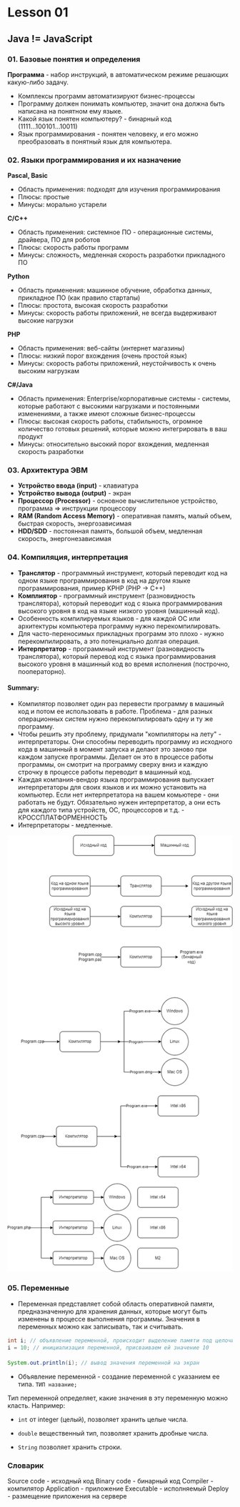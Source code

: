 # Lesson 01
## Java != JavaScript

### 01. Базовые понятия и определения
**Программа** - набор инструкций, в автоматическом режиме решающих какую-либо задачу.

- Комплексы программ автоматизируют бизнес-процессы
- Программу должен понимать компьютер, значит она должна быть написана на понятном ему языке.
- Какой язык понятен компьютеру? - бинарный код (1111...100101...10011)
- Язык программирования - понятен человеку, и его можно преобразовать в понятный язык для компьютера.

### 02. Языки программирования и их назначение
**Pascal, Basic**
- Область применения: подходят для изучения программирования
- Плюсы: простые
- Минусы: морально устарели

**C/C++**
- Область применения: системное ПО - операционные системы, драйвера, ПО для роботов
- Плюсы: скорость работы программ
- Минусы: сложность, медленная скорость разработки прикладного ПО

**Python**
- Область применения: машинное обучение, обработка данных, прикладное ПО (как правило стартапы)
- Плюсы: простота, высокая скорость разработки
- Минусы: скорость работы приложений, не всегда выдерживают высокие нагрузки

**PHP**
- Область применения: веб-сайты (интернет магазины)
- Плюсы: низкий порог вхождения (очень простой язык)
- Минусы: скорость работы приложений, неустойчивость к очень высоким нагрузкам

**C#/Java**
- Область применения: Enterprise/корпоративные системы - системы, которые работают с высокими нагрузками и постоянными изменениями, а также имеют сложные бизнес-процессы
- Плюсы: высокая скорость работы, стабильность, огромное количество готовых решений, которые можно интегрировать в ваш продукт
- Минусы: относительно высокий порог вхождения, медленная скорость разработки

### 03. Архитектура ЭВМ
- **Устройство ввода (input)** - клавиатура
- **Устройство вывода (output)** - экран
- **Процессор (Processor)** - основное вычислительное устройство, программа => инструкции процессору
- **RAM (Random Access Memory)** - оперативная память, малый объем, быстрая скорость, энергозависимая
- **HDD/SDD** - постоянная память, большой объем, медленная скорость, энергонезависимая

### 04. Компиляция, интерпретация
- **Транслятор** - программный инструмент, который переводит код на одном языке программирования в код на другом языке программирования, пример KPHP (PHP -> C++)
- **Комплиятор** - программный инструмент (разновидность транслятора), который переводит код с языка программирования высокого уровня в код на языке низкого уровня (машинный код).
- Особенность компилируемых языков - для каждой ОС или архитектуры компьютера программу нужно перекомпилировать.
- Для часто-переносимых прикладных программ это плохо - нужно перекомпилировать, а это потенциально долгая операция.
- **Интерпретатор** - программный инструмент (разновидность транслятора), который перевод код с языка программирования высокого уровня в машинный код во время исполнения (построчно, пооператорно).

#### Summary:

- Компилятор позволяет один раз перевести программу в машиный код и потом ее использовать в работе. Проблема - для разных операционных систем нужно перекомпилировать одну и ту же программу.
- Чтобы решить эту проблему, придумали "компиляторы на лету" - интерпретаторы. Они способны переводить программу из исходного кода в машинный в момент запуска и делают это заново при каждом запуске программы. Делает он это в процессе работы программы, он смотрит на программу сверху вниз и каждую строчку в процессе работы переводит в машинный код.
- Каждая компания-вендор языка программирования выпускает интерпретаторы для своих языков и их можно установить на компьютер. Если нет интерпретатора на вашем комьютере - они работать не будут. Обязательно нужен интерпретатор, а они есть для каждого типа устройств, ОС, процессоров и т.д. - КРОССПЛАТФОРМЕННОСТЬ
- Интерпретаторы - медленные.

![img.png](img.png)

### 05. Переменные

 - Переменная представляет собой область оперативной памяти, предназначенную для хранения данных, которые могут быть изменены в процессе выполнения программы. Значения в переменных можно как записывать, так и считывать.

```java
int i; // объявление переменной, происходит выделение памяти под целочисленное значение
i = 10; // инициализация переменной, присваиваем ей значение 10

System.out.println(i); // вывод значения переменной на экран
```

 - Объявление переменной - создание переменной с указанием ее типа.
`ТИП название;`

Тип переменной определяет, какие значения в эту переменную можно класть. Например:

 - `int` от integer (целый), позволяет хранить целые числа.

 - `double` вещественный тип, позволяет хранить дробные числа.

 - `String` позволяет хранить строки.

### Словарик
Source code - исходный код
Binary code - бинарный код
Compiler - компилятор
Application - приложение
Executable - исполняемый
Deploy - размещение приложения на сервере